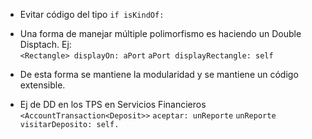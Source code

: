 
- Evitar código del tipo `if isKindOf:` 

- Una forma de manejar múltiple polimorfismo es haciendo un Double Disptach. Ej:  
	 `<Rectangle> displayOn: aPort` 
			`aPort displayRectangle: self`

- De esta forma se mantiene la modularidad y se mantiene un código extensible. 

- Ej de DD en los TPS en Servicios Financieros
		`<AccountTransaction<Deposit>>`
			`aceptar: unReporte`
				`unReporte visitarDeposito: self.`